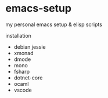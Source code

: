 # emacs-setup
my personal emacs setup &amp; elisp scripts

installation 

- debian jessie
- xmonad
- dmode
- mono
- fsharp
- dotnet-core
- ocaml
- vscode
